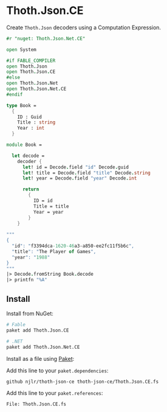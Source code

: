 # Thoth.Json.CE

Create `Thoth.Json` decoders using a Computation Expression.

```fsharp
#r "nuget: Thoth.Json.Net.CE"

open System

#if FABLE_COMPILER
open Thoth.Json
open Thoth.Json.CE
#else
open Thoth.Json.Net
open Thoth.Json.Net.CE
#endif

type Book =
  {
    ID : Guid
    Title : string
    Year : int
  }

module Book =

  let decode =
    decoder {
      let! id = Decode.field "id" Decode.guid
      let! title = Decode.field "title" Decode.string
      let! year = Decode.field "year" Decode.int

      return
        {
          ID = id
          Title = title
          Year = year
        }
    }
    
"""
{
  "id": "f3394dca-1620-46a3-a850-ee2fc11f5b6c",
  "title": "The Player of Games",
  "year": "1988"
}
"""
|> Decode.fromString Book.decode
|> printfn "%A"
```

## Install

Install from NuGet:

```bash
# Fable
paket add Thoth.Json.CE

# .NET
paket add Thoth.Json.Net.CE
```

Install as a file using [Paket](https://fsprojects.github.io/Paket/):

Add this line to your `paket.dependencies`:

```
github njlr/thoth-json-ce thoth-json-ce/Thoth.Json.CE.fs
```

Add this line to your `paket.references`:

```
File: Thoth.Json.CE.fs
```
